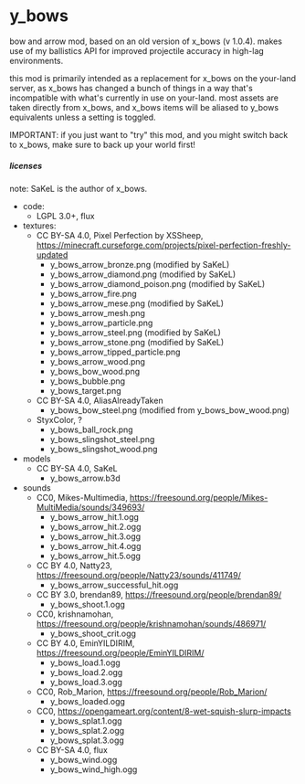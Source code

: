 # y_bows

bow and arrow mod, based on an old version of x_bows (v 1.0.4). makes use of my ballistics API for improved projectile
accuracy in high-lag environments.

this mod is primarily intended as a replacement for x_bows on the your-land server, as x_bows has changed a bunch of
things in a way that's incompatible with what's currently in use on your-land. most assets are taken directly from
x_bows, and x_bows items will be aliased to y_bows equivalents unless a setting is toggled.

IMPORTANT: if you just want to "try" this mod, and you might switch back to x_bows, make sure to back up your world
first!

##### licenses

note: SaKeL is the author of x_bows.

* code:
  * LGPL 3.0+, flux
* textures:
  * CC BY-SA 4.0, Pixel Perfection by XSSheep, https://minecraft.curseforge.com/projects/pixel-perfection-freshly-updated
    * y_bows_arrow_bronze.png (modified by SaKeL)
    * y_bows_arrow_diamond.png (modified by SaKeL)
    * y_bows_arrow_diamond_poison.png (modified by SaKeL)
    * y_bows_arrow_fire.png
    * y_bows_arrow_mese.png (modified by SaKeL)
    * y_bows_arrow_mesh.png
    * y_bows_arrow_particle.png
    * y_bows_arrow_steel.png (modified by SaKeL)
    * y_bows_arrow_stone.png (modified by SaKeL)
    * y_bows_arrow_tipped_particle.png
    * y_bows_arrow_wood.png
    * y_bows_bow_wood.png
    * y_bows_bubble.png
    * y_bows_target.png
  * CC BY-SA 4.0, AliasAlreadyTaken
    * y_bows_bow_steel.png (modified from y_bows_bow_wood.png)
  * StyxColor, ?
    * y_bows_ball_rock.png
    * y_bows_slingshot_steel.png
    * y_bows_slingshot_wood.png
* models
  * CC BY-SA 4.0, SaKeL
    * y_bows_arrow.b3d
* sounds
  * CC0, Mikes-Multimedia, https://freesound.org/people/Mikes-MultiMedia/sounds/349693/
    * y_bows_arrow_hit.1.ogg
    * y_bows_arrow_hit.2.ogg
    * y_bows_arrow_hit.3.ogg
    * y_bows_arrow_hit.4.ogg
    * y_bows_arrow_hit.5.ogg
  * CC BY 4.0, Natty23, https://freesound.org/people/Natty23/sounds/411749/
    * y_bows_arrow_successful_hit.ogg
  * CC BY 3.0, brendan89, https://freesound.org/people/brendan89/
    * y_bows_shoot.1.ogg
  * CC0, krishnamohan, https://freesound.org/people/krishnamohan/sounds/486971/
    * y_bows_shoot_crit.ogg
  * CC BY 4.0, EminYILDIRIM, https://freesound.org/people/EminYILDIRIM/
    * y_bows_load.1.ogg
    * y_bows_load.2.ogg
    * y_bows_load.3.ogg
  * CC0, Rob_Marion, https://freesound.org/people/Rob_Marion/
    * y_bows_loaded.ogg
  * CC0, https://opengameart.org/content/8-wet-squish-slurp-impacts
    * y_bows_splat.1.ogg
    * y_bows_splat.2.ogg
    * y_bows_splat.3.ogg
  * CC BY-SA 4.0, flux
    * y_bows_wind.ogg
    * y_bows_wind_high.ogg
